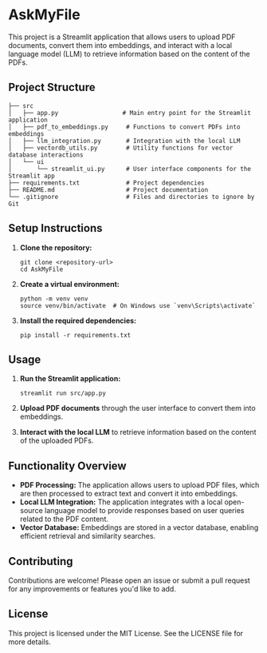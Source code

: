 # AskMyFile

This project is a Streamlit application that allows users to upload PDF documents, convert them into embeddings, and interact with a local language model (LLM) to retrieve information based on the content of the PDFs.

## Project Structure

```AskMyFile	
├── src
│   ├── app.py                  # Main entry point for the Streamlit application
│   ├── pdf_to_embeddings.py     # Functions to convert PDFs into embeddings
│   ├── llm_integration.py       # Integration with the local LLM
│   ├── vectordb_utils.py        # Utility functions for vector database interactions
│   └── ui
│       └── streamlit_ui.py      # User interface components for the Streamlit app
├── requirements.txt             # Project dependencies
├── README.md                    # Project documentation
└── .gitignore                   # Files and directories to ignore by Git
```

## Setup Instructions

1. **Clone the repository:**
   ```
   git clone <repository-url>
   cd AskMyFile	
   ```

2. **Create a virtual environment:**
   ```
   python -m venv venv
   source venv/bin/activate  # On Windows use `venv\Scripts\activate`
   ```

3. **Install the required dependencies:**
   ```
   pip install -r requirements.txt
   ```

## Usage

1. **Run the Streamlit application:**
   ```
   streamlit run src/app.py
   ```

2. **Upload PDF documents** through the user interface to convert them into embeddings.

3. **Interact with the local LLM** to retrieve information based on the content of the uploaded PDFs.

## Functionality Overview

- **PDF Processing:** The application allows users to upload PDF files, which are then processed to extract text and convert it into embeddings.
- **Local LLM Integration:** The application integrates with a local open-source language model to provide responses based on user queries related to the PDF content.
- **Vector Database:** Embeddings are stored in a vector database, enabling efficient retrieval and similarity searches.

## Contributing

Contributions are welcome! Please open an issue or submit a pull request for any improvements or features you'd like to add.

## License

This project is licensed under the MIT License. See the LICENSE file for more details.
